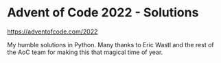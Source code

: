 # Advent of Code 2022 - Solutions

 https://adventofcode.com/2022

 My humble solutions in Python. Many thanks to Eric Wastl and the rest of the AoC team for making this that magical time of year.

